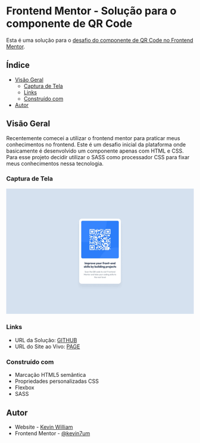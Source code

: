 # Frontend Mentor - Solução para o componente de QR Code

Esta é uma solução para o [desafio do componente de QR Code no Frontend Mentor](https://www.frontendmentor.io/challenges/qr-code-component-iux_sIO_H).

## Índice

- [Visão Geral](#visão-geral)
  - [Captura de Tela](#captura-de-tela)
  - [Links](#links)
  - [Construído com](#construído-com)
- [Autor](#autor)

## Visão Geral

Recentemente comecei a utilizar o frontend mentor para praticar meus conhecimentos no frontend. Este é um desafio inicial da plataforma onde basicamente é desenvolvido um componente apenas com HTML e CSS. Para esse projeto decidir utilizar o SASS como processador CSS para fixar meus conhecimentos nessa tecnologia.

### Captura de Tela

![](./screenshot.jpg)

### Links

- URL da Solução: [GITHUB](https://github.com/kevin7um/qr-code-component)
- URL do Site ao Vivo: [PAGE](https://kevin7um.github.io/qr-code-component)

### Construído com

- Marcação HTML5 semântica
- Propriedades personalizadas CSS
- Flexbox
- SASS

## Autor

- Website - [Kevin William](https://kevin7um.github.io/kevinwilliamdev/)
- Frontend Mentor - [@kevin7um](https://www.frontendmentor.io/profile/kevin7um)
